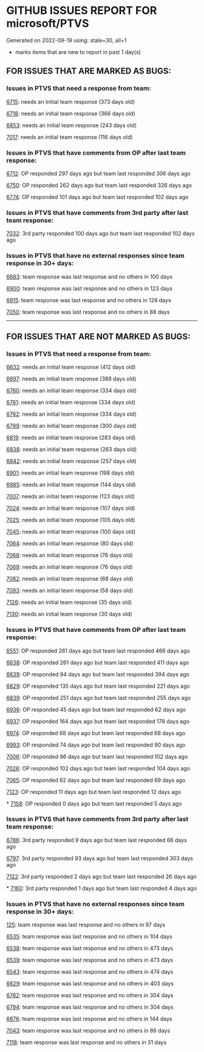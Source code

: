 
# GITHUB ISSUES REPORT FOR microsoft/PTVS


Generated on 2022-09-19 using: stale=30, all=1


* marks items that are new to report in past 1 day(s)


## FOR ISSUES THAT ARE MARKED AS BUGS:


### Issues in PTVS that need a response from team:


  [6715](https://github.com/microsoft/PTVS/issues/6715 "An error message &quot;This project &quot;PythonApplication3&quot; has a reference to a missing Conda environment &quot;env3&quot;&quot; always pops up when restart the VS."): needs an initial team response (373 days old)

  [6718](https://github.com/microsoft/PTVS/issues/6718 "Set as current option should be checked and disabled when project uses default"): needs an initial team response (366 days old)

  [6853](https://github.com/microsoft/PTVS/issues/6853 "Unable to install suggested module when using IPython interactive mode."): needs an initial team response (243 days old)

  [7017](https://github.com/microsoft/PTVS/issues/7017 "Intellisense forgets imports during editing"): needs an initial team response (116 days old)

### Issues in PTVS that have comments from OP after last team response:


  [6712](https://github.com/microsoft/PTVS/issues/6712 "The option &quot;Python/Native Debugging&quot; is missing."): OP responded 297 days ago but team last responded 306 days ago

  [6750](https://github.com/microsoft/PTVS/issues/6750 "An error pops up when run &quot;Django Check, Django Migrate, Django Create Superuser...&quot;. "): OP responded 262 days ago but team last responded 326 days ago

  [6774](https://github.com/microsoft/PTVS/issues/6774 "The Python installed from Microsoft Store couldn't view installed packages when first use the environment."): OP responded 101 days ago but team last responded 102 days ago

### Issues in PTVS that have comments from 3rd party after last team response:


  [7032](https://github.com/microsoft/PTVS/issues/7032 "python editor code-folding for def and class code blocks not working properly in release 17.2.3"): 3rd party responded 100 days ago but team last responded 102 days ago

### Issues in PTVS that have no external responses since team response in 30+ days:


  [6683](https://github.com/microsoft/PTVS/issues/6683 "After deleting and re-creating, conda env will not appear in the list."): team response was last response and no others in 100 days

  [6900](https://github.com/microsoft/PTVS/issues/6900 "Python 3.10 fails to hit breakpoints when &quot;Native Code Debugging&quot; is enabled."): team response was last response and no others in 123 days

  [6915](https://github.com/microsoft/PTVS/issues/6915 "Can't hide navigation bar vs22"): team response was last response and no others in 128 days

  [7050](https://github.com/microsoft/PTVS/issues/7050 "An error was reported in the output window when creating the env."): team response was last response and no others in 88 days

---

## FOR ISSUES THAT ARE NOT MARKED AS BUGS:


### Issues in PTVS that need a response from team:


  [6632](https://github.com/microsoft/PTVS/issues/6632 "Publish Now in project properties should auto save first"): needs an initial team response (412 days old)

  [6697](https://github.com/microsoft/PTVS/issues/6697 "After adding the file as a link first, the file will not be added to the project."): needs an initial team response (388 days old)

  [6760](https://github.com/microsoft/PTVS/issues/6760 "Evaluates all the expressions in interactive windows ignore the Completion Mode setting."): needs an initial team response (334 days old)

  [6761](https://github.com/microsoft/PTVS/issues/6761 "It can not auto-detect but let you customize all parameters when add custom environment which install from Microsoft Store."): needs an initial team response (334 days old)

  [6762](https://github.com/microsoft/PTVS/issues/6762 "Unchecked &quot;Parameter information&quot; still has signature help."): needs an initial team response (334 days old)

  [6799](https://github.com/microsoft/PTVS/issues/6799 "Python configuration hard coded into MSBuild config for CPython extension projects "): needs an initial team response (300 days old)

  [6819](https://github.com/microsoft/PTVS/issues/6819 "Unexpected error when adding python environment"): needs an initial team response (283 days old)

  [6838](https://github.com/microsoft/PTVS/issues/6838 "Unable to Create DjangoWebProject after following Configuration Read Me for setting up SuperUser: devenv.exe project issue tracker says:>"): needs an initial team response (263 days old)

  [6842](https://github.com/microsoft/PTVS/issues/6842 "Django functions in context menu can only be used once"): needs an initial team response (257 days old)

  [6901](https://github.com/microsoft/PTVS/issues/6901 "Live Share: A warning appears when joining a shared window via VS."): needs an initial team response (198 days old)

  [6985](https://github.com/microsoft/PTVS/issues/6985 "Missing options in editing Fonts and colors"): needs an initial team response (144 days old)

  [7007](https://github.com/microsoft/PTVS/issues/7007 "Project structure is not displayed in SE windows under non-administrators."): needs an initial team response (123 days old)

  [7024](https://github.com/microsoft/PTVS/issues/7024 "Python f-strings need syntax highlighting for expressions inside curly braces"): needs an initial team response (107 days old)

  [7025](https://github.com/microsoft/PTVS/issues/7025 "Could you please put CommandLineArguments into user-specific configuration file."): needs an initial team response (105 days old)

  [7045](https://github.com/microsoft/PTVS/issues/7045 "Failed to start a decorator and show potential decorators when type @."): needs an initial team response (100 days old)

  [7064](https://github.com/microsoft/PTVS/issues/7064 "Some intellisense don't work well in interactive window after writing some REPL commands"): needs an initial team response (80 days old)

  [7068](https://github.com/microsoft/PTVS/issues/7068 "reportMissingImports : Even if the module is successfully installed, a warning will still be displayed in the Error List window"): needs an initial team response (76 days old)

  [7069](https://github.com/microsoft/PTVS/issues/7069 "No response after reopening the Python Environments  window"): needs an initial team response (76 days old)

  [7082](https://github.com/microsoft/PTVS/issues/7082 "VS2022 Python Fonts and Colors Customization Regression from VS2019, Defies Microsoft Documentation"): needs an initial team response (68 days old)

  [7093](https://github.com/microsoft/PTVS/issues/7093 "Error: missing params.textDocument.text"): needs an initial team response (58 days old)

  [7126](https://github.com/microsoft/PTVS/issues/7126 "Creating python solution from existing python code fails for wsl based python project"): needs an initial team response (35 days old)

  [7130](https://github.com/microsoft/PTVS/issues/7130 "VS2022 Pytest + pytest-xdist unicode params issue"): needs an initial team response (30 days old)

### Issues in PTVS that have comments from OP after last team response:


  [6551](https://github.com/microsoft/PTVS/issues/6551 "Navigation bar is not working"): OP responded 261 days ago but team last responded 466 days ago

  [6638](https://github.com/microsoft/PTVS/issues/6638 "Refactor rename incorrect when the referenced method is defined in another project. "): OP responded 261 days ago but team last responded 411 days ago

  [6639](https://github.com/microsoft/PTVS/issues/6639 " IntelliSense does not work when changed SearchPath in PythonSettings.json file in open folder."): OP responded 94 days ago but team last responded 394 days ago

  [6829](https://github.com/microsoft/PTVS/issues/6829 "IntelliSense which is modified manually does not work after restart the VS."): OP responded 135 days ago but team last responded 221 days ago

  [6839](https://github.com/microsoft/PTVS/issues/6839 "The type information displayed wrong for sys.exc_info with the latest typeshed"): OP responded 251 days ago but team last responded 255 days ago

  [6936](https://github.com/microsoft/PTVS/issues/6936 "Skip tests after clicking “Analyze Code Coverage”."): OP responded 45 days ago but team last responded 62 days ago

  [6937](https://github.com/microsoft/PTVS/issues/6937 "An error &quot;Cannot access a disposed object...&quot; pops up when save Python Project File."): OP responded 164 days ago but team last responded 178 days ago

  [6974](https://github.com/microsoft/PTVS/issues/6974 "No IntelliSense when import folder under the workspace."): OP responded 68 days ago but team last responded 68 days ago

  [6993](https://github.com/microsoft/PTVS/issues/6993 "Unexpected error pops up in the console when attach a running python.exe"): OP responded 74 days ago but team last responded 90 days ago

  [7006](https://github.com/microsoft/PTVS/issues/7006 "Live Share: The 'TerminalWindowPackage' package did not load correctly. "): OP responded 86 days ago but team last responded 102 days ago

  [7026](https://github.com/microsoft/PTVS/issues/7026 "No intellisense when from 'PYTHONPATH'"): OP responded 102 days ago but team last responded 104 days ago

  [7065](https://github.com/microsoft/PTVS/issues/7065 "How to step into Python stantandard library function?"): OP responded 62 days ago but team last responded 69 days ago

  [7123](https://github.com/microsoft/PTVS/issues/7123 "LiveShare: Intellisense doesn't work."): OP responded 11 days ago but team last responded 12 days ago

\* [7158](https://github.com/microsoft/PTVS/issues/7158 "VS2017 Debug Error: An unexpected error occcurred"): OP responded 0 days ago but team last responded 5 days ago

### Issues in PTVS that have comments from 3rd party after last team response:


  [6786](https://github.com/microsoft/PTVS/issues/6786 "Autocomplete after open brackets replaces entire line of code"): 3rd party responded 9 days ago but team last responded 66 days ago

  [6797](https://github.com/microsoft/PTVS/issues/6797 "VS2022 no longer allows mapping file extensions to the Python editor"): 3rd party responded 93 days ago but team last responded 303 days ago

  [7122](https://github.com/microsoft/PTVS/issues/7122 "Can't debug Python in my application"): 3rd party responded 2 days ago but team last responded 26 days ago

\* [7160](https://github.com/microsoft/PTVS/issues/7160 "Python function with stacked decorators using functools.cache hangs when run without debugging"): 3rd party responded 1 days ago but team last responded 4 days ago

### Issues in PTVS that have no external responses since team response in 30+ days:


  [125](https://github.com/microsoft/PTVS/issues/125 "Automatically attach to subprocesses when debugging"): team response was last response and no others in 97 days

  [6535](https://github.com/microsoft/PTVS/issues/6535 "There is no warning message before running the project even though the project contains error."): team response was last response and no others in 104 days

  [6538](https://github.com/microsoft/PTVS/issues/6538 "No static analysis suggestions in Interactive window."): team response was last response and no others in 473 days

  [6539](https://github.com/microsoft/PTVS/issues/6539 "Module changes in interactive window are not working"): team response was last response and no others in 473 days

  [6543](https://github.com/microsoft/PTVS/issues/6543 "No variables in Auto window when debug."): team response was last response and no others in 474 days

  [6629](https://github.com/microsoft/PTVS/issues/6629 "Django completions in html file does not work."): team response was last response and no others in 403 days

  [6782](https://github.com/microsoft/PTVS/issues/6782 "Syntax Highlighting for 'in', 'not in', and 'is' appears to be missing"): team response was last response and no others in 304 days

  [6794](https://github.com/microsoft/PTVS/issues/6794 "Live Share: The error &quot;'intelliCodeCppPackage' package did not load correctly&quot; pops up when join live share Session."): team response was last response and no others in 304 days

  [6876](https://github.com/microsoft/PTVS/issues/6876 "Extract method only works on one line and rename doesn't work at all"): team response was last response and no others in 144 days

  [7043](https://github.com/microsoft/PTVS/issues/7043 "The result of Test discovery was incorrect."): team response was last response and no others in 86 days

  [7118](https://github.com/microsoft/PTVS/issues/7118 "IPython interactive mode always freezing"): team response was last response and no others in 31 days
